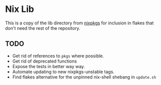 # Nix Lib

This is a copy of the lib directory from
[nixpkgs](https://github.com/NixOS/nixpkgs) for inclusion in flakes that don't
need the rest of the repository.

## TODO

* Get rid of references to `pkgs` where possible.
* Get rid of deprecated functions
* Expose the tests in better way way.
* Automate updating to new nixpkgs-unstable tags.
* Find flakes alternative for the unpinned nix-shell shebang in `update.sh`
